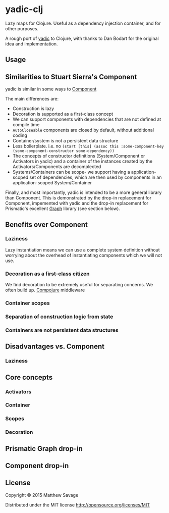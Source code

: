 # yadic-clj

Lazy maps for Clojure. Useful as a dependency injection container, and for other purposes.

A rough port of [yadic](https://github.com/bodar/yadic.java) to Clojure, 
with thanks to Dan Bodart for the original idea and implementation.

## Usage

## Similarities to Stuart Sierra's Component

yadic is similar in some ways to [Component](https://github.com/stuartsierra/component)

The main differences are:

* Construction is lazy
* Decoration is supported as a first-class concept
* We can support components with dependencies that are not defined at compile time
* `AutoCloseable` components are closed by default, without additional coding
* Container/system is not a persistent data structure
* Less boilerplate. i.e. no `(start [this] (assoc this :some-component-key (some-component-constructor some-dependency))`
* The concepts of constructor definitions (System/Component or Activators in yadic) and a container of the 
instances created by the Activators/Components are decomplected
* Systems/Containers can be scope- we support having a application-scoped set of dependencies, which are
then used by components in an application-scoped System/Container

Finally, and most importantly, yadic is intended to be a more general library than Component. This is demonstrated by 
the drop-in replacement for Component, impemented with yadic and the drop-in replacement for Prismatic's excellent 
[Graph](https://github.com/Prismatic/plumbing) library (see section below).


## Benefits over Component

### Laziness

Lazy instantiation means we can use a complete system definition without worrying about the 
overhead of instantiating components which we will not use.

### Decoration as a first-class citizen

We find decoration to be extremely useful for separating concerns. We often build up. [Compojure](https://github.com/weavejester/compojure) middleware

### Container scopes

### Separation of construction logic from state

### Containers are not persistent data structures

## Disadvantages vs. Component

### Laziness


## Core concepts

### Activators

### Container

### Scopes

### Decoration 


## Prismatic Graph drop-in

## Component drop-in


## License

Copyright © 2015 Matthew Savage

Distributed under the MIT license http://opensource.org/licenses/MIT
